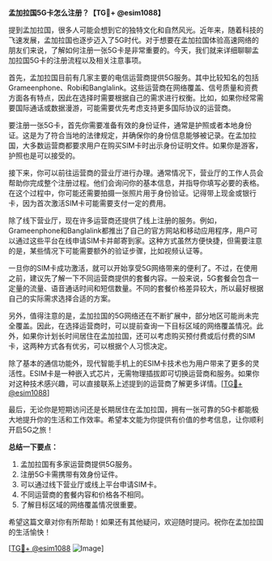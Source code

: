 **孟加拉国5G卡怎么注册？【TG💪+ @esim1088】**

提到孟加拉国，很多人可能会想到它的独特文化和自然风光。近年来，随着科技的飞速发展，孟加拉国也逐步迈入了5G时代。对于想要在孟加拉国体验高速网络的朋友们来说，了解如何注册一张5G卡是非常重要的。今天，我们就来详细聊聊孟加拉国5G卡的注册流程以及相关注意事项。

首先，孟加拉国目前有几家主要的电信运营商提供5G服务。其中比较知名的包括Grameenphone、Robi和Banglalink。这些运营商在网络覆盖、信号质量和资费方面各有特点，因此在选择时需要根据自己的需求进行权衡。比如，如果你经常需要国际通话或数据漫游，可能需要优先考虑支持更多国际协议的运营商。

要注册一张5G卡，首先你需要准备有效的身份证件，通常是护照或者本地身份证。这是为了符合当地的法律规定，并确保你的身份信息能够被记录。在孟加拉国，大多数运营商都要求用户在购买SIM卡时出示身份证明文件。如果你是游客，护照也是可以接受的。

接下来，你可以前往运营商的营业厅进行办理。通常情况下，营业厅的工作人员会帮助你完成整个注册过程。他们会询问你的基本信息，并指导你填写必要的表格。在这个过程中，你可能还需要拍摄一张照片用于身份验证。记得带上现金或银行卡，因为首次激活SIM卡可能需要支付一定的费用。

除了线下营业厅，现在许多运营商还提供了线上注册的服务。例如，Grameenphone和Banglalink都推出了自己的官方网站和移动应用程序，用户可以通过这些平台在线申请SIM卡并邮寄到家。这种方式虽然方便快捷，但需要注意的是，某些情况下可能需要额外的验证步骤，比如视频认证等。

一旦你的SIM卡成功激活，就可以开始享受5G网络带来的便利了。不过，在使用之前，建议先了解一下不同运营商提供的套餐内容。一般来说，5G套餐会包含一定量的流量、语音通话时间和短信数量。不同的套餐价格差异较大，所以最好根据自己的实际需求选择合适的方案。

另外，值得注意的是，孟加拉国的5G网络还在不断扩展中，部分地区可能尚未完全覆盖。因此，在选择运营商时，可以提前查询一下目标区域的网络覆盖情况。此外，如果你计划长时间居住在孟加拉国，还可以考虑购买预付费或后付费的SIM卡，这两种方式各有优劣，可以根据个人习惯决定。

除了基本的通信功能外，现代智能手机上的ESIM卡技术也为用户带来了更多的灵活性。ESIM卡是一种嵌入式芯片，无需物理插拔即可切换运营商和服务。如果你对这种技术感兴趣，可以直接联系上述提到的运营商了解更多详情。[[TG💪+ @esim1088](https://t.me/s/esim1088)]

最后，无论你是短期访问还是长期居住在孟加拉国，拥有一张可靠的5G卡都能极大地提升你的生活和工作效率。希望本文能为你提供有价值的参考信息，让你顺利开启5G之旅！

**总结一下要点：**
1. 孟加拉国有多家运营商提供5G服务。
2. 注册5G卡需携带有效身份证件。
3. 可以通过线下营业厅或线上平台申请SIM卡。
4. 不同运营商的套餐内容和价格各不相同。
5. 了解目标区域的网络覆盖情况很重要。

希望这篇文章对你有所帮助！如果还有其他疑问，欢迎随时提问。祝你在孟加拉国的生活愉快！

[[TG💪+ @esim1088](https://t.me/s/esim1088) ![Image](https://i.postimg.cc/4NQfJmqS/Snipaste-2025-05-13-00-14-12.png)]
